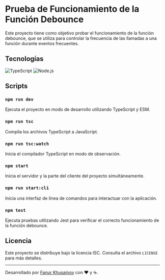 # Prueba de Funcionamiento de la Función Debounce

Este proyecto tiene como objetivo probar el funcionamiento de la función debounce, que se utiliza para controlar la frecuencia de las llamadas a una función durante eventos frecuentes.

## Tecnologías

![TypeScript](https://img.shields.io/badge/-TypeScript-3178C6?style=flat-square&logo=typescript&logoColor=white)
![Node.js](https://img.shields.io/badge/-Node.js-339933?style=flat-square&logo=nodedotjs&logoColor=white)

## Scripts

### `npm run dev`
Ejecuta el proyecto en modo de desarrollo utilizando TypeScript y ESM.

### `npm run tsc`
Compila los archivos TypeScript a JavaScript.

### `npm run tsc:watch`
Inicia el compilador TypeScript en modo de observación.

### `npm start`
Inicia el servidor y la parte del cliente del proyecto simultáneamente.

### `npm run start:cli`
Inicia una interfaz de línea de comandos para interactuar con la aplicación.

### `npm test`
Ejecuta pruebas utilizando Jest para verificar el correcto funcionamiento de la función debounce.

## Licencia

Este proyecto se distribuye bajo la licencia ISC. Consulta el archivo `LICENSE` para más detalles.

---

Desarrollado por [Fanur Khusainov](https://github.com/Fanur1991) con ❤️ y ☕.
